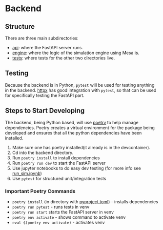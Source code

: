 # Backend

## Structure

There are three main subdirectories:
- [api](./api/): where the FastAPI server runs. 
- [engine](./engine/): where the logic of the simulation engine using Mesa is.
- [tests](./tests/): where tests for the other two directories live.  

## Testing

Because the backend is in Python, `pytest` will be used for testing anything in the backend.
[httpx](https://fastapi.tiangolo.com/tutorial/testing/) has good integration with `pytest`, so that
can be used for specifically testing the FastAPI part.

## Steps to Start Developing

The backend, being Python based, will use [poetry](https://python-poetry.org/) to help
manage dependencies. Poetry creates a virtual environment for the package being developed and
ensures that all the python dependencies have been installed.

1. Make sure one has poetry installed(it already is in the devcontainer).
1. Cd into the backend directory.
1. Run `poetry install` to install dependencies
1. Run `poetry run dev` to start the FastAPI server
1. Use jupyter notebooks to do easy dev testing (for more info see [run_sim.ipynb](./run_sim.ipynb))
1. Use `pytest` for structured unit/integration tests

### Important Poetry Commands

- `poetry install` (in directory with [pyproject.toml](./pyproject.toml)) - installs dependencies
- `poetry run pytest` - runs tests in venv
- `poetry run start` starts the FastAPI server in venv
- `poetry env activate` - shows command to activate venv
- `eval $(poetry env activate)` - activates venv

